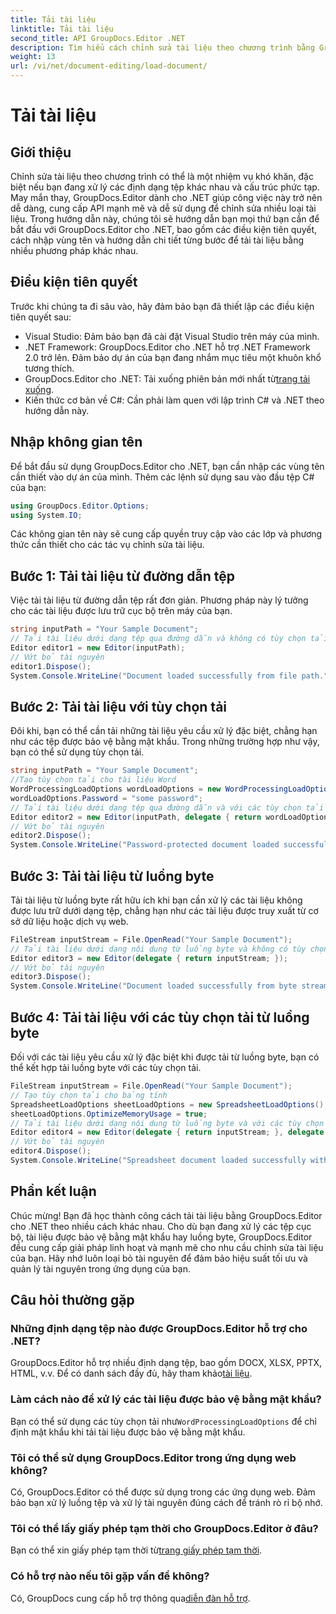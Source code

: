 ```yaml
---
title: Tải tài liệu
linktitle: Tải tài liệu
second_title: API GroupDocs.Editor .NET
description: Tìm hiểu cách chỉnh sửa tài liệu theo chương trình bằng GroupDocs.Editor cho .NET. Hướng dẫn từng bước để tải tài liệu, xử lý các tệp được bảo vệ bằng mật khẩu, v.v.
weight: 13
url: /vi/net/document-editing/load-document/
---
```


# Tải tài liệu

## Giới thiệu
Chỉnh sửa tài liệu theo chương trình có thể là một nhiệm vụ khó khăn, đặc biệt nếu bạn đang xử lý các định dạng tệp khác nhau và cấu trúc phức tạp. May mắn thay, GroupDocs.Editor dành cho .NET giúp công việc này trở nên dễ dàng, cung cấp API mạnh mẽ và dễ sử dụng để chỉnh sửa nhiều loại tài liệu. Trong hướng dẫn này, chúng tôi sẽ hướng dẫn bạn mọi thứ bạn cần để bắt đầu với GroupDocs.Editor cho .NET, bao gồm các điều kiện tiên quyết, cách nhập vùng tên và hướng dẫn chi tiết từng bước để tải tài liệu bằng nhiều phương pháp khác nhau.
## Điều kiện tiên quyết
Trước khi chúng ta đi sâu vào, hãy đảm bảo bạn đã thiết lập các điều kiện tiên quyết sau:
- Visual Studio: Đảm bảo bạn đã cài đặt Visual Studio trên máy của mình.
- .NET Framework: GroupDocs.Editor cho .NET hỗ trợ .NET Framework 2.0 trở lên. Đảm bảo dự án của bạn đang nhắm mục tiêu một khuôn khổ tương thích.
-  GroupDocs.Editor cho .NET: Tải xuống phiên bản mới nhất từ[trang tải xuống](https://releases.groupdocs.com/editor/net/).
- Kiến thức cơ bản về C#: Cần phải làm quen với lập trình C# và .NET theo hướng dẫn này.
## Nhập không gian tên
Để bắt đầu sử dụng GroupDocs.Editor cho .NET, bạn cần nhập các vùng tên cần thiết vào dự án của mình. Thêm các lệnh sử dụng sau vào đầu tệp C# của bạn:
```csharp
using GroupDocs.Editor.Options;
using System.IO;
```
Các không gian tên này sẽ cung cấp quyền truy cập vào các lớp và phương thức cần thiết cho các tác vụ chỉnh sửa tài liệu.
## Bước 1: Tải tài liệu từ đường dẫn tệp
Việc tải tài liệu từ đường dẫn tệp rất đơn giản. Phương pháp này lý tưởng cho các tài liệu được lưu trữ cục bộ trên máy của bạn.

```csharp
string inputPath = "Your Sample Document";
// Tải tài liệu dưới dạng tệp qua đường dẫn và không có tùy chọn tải
Editor editor1 = new Editor(inputPath);
// Vứt bỏ tài nguyên
editor1.Dispose();
System.Console.WriteLine("Document loaded successfully from file path.");
```
## Bước 2: Tải tài liệu với tùy chọn tải
Đôi khi, bạn có thể cần tải những tài liệu yêu cầu xử lý đặc biệt, chẳng hạn như các tệp được bảo vệ bằng mật khẩu. Trong những trường hợp như vậy, bạn có thể sử dụng tùy chọn tải.

```csharp
string inputPath = "Your Sample Document";
//Tạo tùy chọn tải cho tài liệu Word
WordProcessingLoadOptions wordLoadOptions = new WordProcessingLoadOptions();
wordLoadOptions.Password = "some password";
// Tải tài liệu dưới dạng tệp qua đường dẫn và với các tùy chọn tải
Editor editor2 = new Editor(inputPath, delegate { return wordLoadOptions; });
// Vứt bỏ tài nguyên
editor2.Dispose();
System.Console.WriteLine("Password-protected document loaded successfully.");
```
## Bước 3: Tải tài liệu từ luồng byte
Tải tài liệu từ luồng byte rất hữu ích khi bạn cần xử lý các tài liệu không được lưu trữ dưới dạng tệp, chẳng hạn như các tài liệu được truy xuất từ cơ sở dữ liệu hoặc dịch vụ web.

```csharp
FileStream inputStream = File.OpenRead("Your Sample Document");
// Tải tài liệu dưới dạng nội dung từ luồng byte và không có tùy chọn tải
Editor editor3 = new Editor(delegate { return inputStream; });
// Vứt bỏ tài nguyên
editor3.Dispose();
System.Console.WriteLine("Document loaded successfully from byte stream.");
```
## Bước 4: Tải tài liệu với các tùy chọn tải từ luồng byte
Đối với các tài liệu yêu cầu xử lý đặc biệt khi được tải từ luồng byte, bạn có thể kết hợp tải luồng byte với các tùy chọn tải.

```csharp
FileStream inputStream = File.OpenRead("Your Sample Document");
// Tạo tùy chọn tải cho bảng tính
SpreadsheetLoadOptions sheetLoadOptions = new SpreadsheetLoadOptions();
sheetLoadOptions.OptimizeMemoryUsage = true;
// Tải tài liệu dưới dạng nội dung từ luồng byte và với các tùy chọn tải
Editor editor4 = new Editor(delegate { return inputStream; }, delegate { return sheetLoadOptions; });
// Vứt bỏ tài nguyên
editor4.Dispose();
System.Console.WriteLine("Spreadsheet document loaded successfully with load options.");
```
## Phần kết luận
Chúc mừng! Bạn đã học thành công cách tải tài liệu bằng GroupDocs.Editor cho .NET theo nhiều cách khác nhau. Cho dù bạn đang xử lý các tệp cục bộ, tài liệu được bảo vệ bằng mật khẩu hay luồng byte, GroupDocs.Editor đều cung cấp giải pháp linh hoạt và mạnh mẽ cho nhu cầu chỉnh sửa tài liệu của bạn. Hãy nhớ luôn loại bỏ tài nguyên để đảm bảo hiệu suất tối ưu và quản lý tài nguyên trong ứng dụng của bạn.
## Câu hỏi thường gặp
### Những định dạng tệp nào được GroupDocs.Editor hỗ trợ cho .NET?
 GroupDocs.Editor hỗ trợ nhiều định dạng tệp, bao gồm DOCX, XLSX, PPTX, HTML, v.v. Để có danh sách đầy đủ, hãy tham khảo[tài liệu](https://tutorials.groupdocs.com/editor/net/).
### Làm cách nào để xử lý các tài liệu được bảo vệ bằng mật khẩu?
 Bạn có thể sử dụng các tùy chọn tải như`WordProcessingLoadOptions` để chỉ định mật khẩu khi tải tài liệu được bảo vệ bằng mật khẩu.
### Tôi có thể sử dụng GroupDocs.Editor trong ứng dụng web không?
Có, GroupDocs.Editor có thể được sử dụng trong các ứng dụng web. Đảm bảo bạn xử lý luồng tệp và xử lý tài nguyên đúng cách để tránh rò rỉ bộ nhớ.
### Tôi có thể lấy giấy phép tạm thời cho GroupDocs.Editor ở đâu?
 Bạn có thể xin giấy phép tạm thời từ[trang giấy phép tạm thời](https://purchase.groupdocs.com/temporary-license/).
### Có hỗ trợ nào nếu tôi gặp vấn đề không?
 Có, GroupDocs cung cấp hỗ trợ thông qua[diễn đàn hỗ trợ](https://forum.groupdocs.com/c/editor/20).